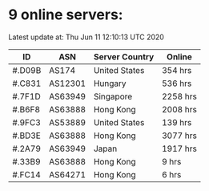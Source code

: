 # 9 online servers:

Latest update at: Thu Jun 11 12:10:13 UTC 2020

| ID | ASN | Server Country | Online |
| -- | --- | -------------- | ------ |
| #.D09B | AS174 | United States | 354 hrs |
| #.C831 | AS12301 | Hungary | 536 hrs |
| #.7F1D | AS63949 | Singapore | 2258 hrs |
| #.B6F8 | AS63888 | Hong Kong | 2008 hrs |
| #.9FC3 | AS53889 | United States | 139 hrs |
| #.BD3E | AS63888 | Hong Kong | 3077 hrs |
| #.2A79 | AS63949 | Japan | 1917 hrs |
| #.33B9 | AS63888 | Hong Kong | 9 hrs |
| #.FC14 | AS64271 | Hong Kong | 6 hrs |

